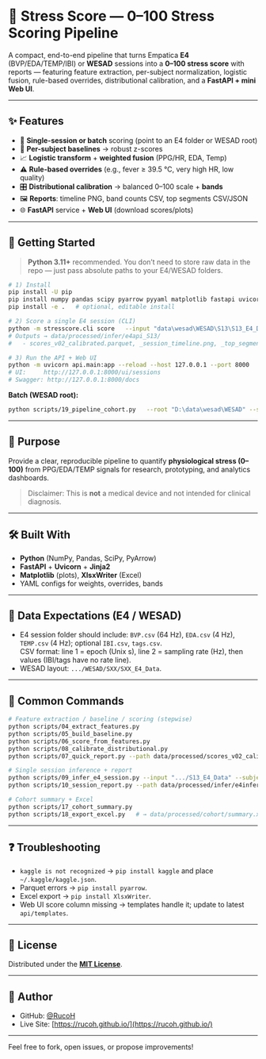 # 🧠 Stress Score — 0–100 Stress Scoring Pipeline

A compact, end-to-end pipeline that turns Empatica **E4** (BVP/EDA/TEMP/IBI) or **WESAD** sessions into a **0–100 stress score** with reports — featuring feature extraction, per-subject normalization, logistic fusion, rule-based overrides, distributional calibration, and a **FastAPI + mini Web UI**.

---

## ✨ Features

* 🔌 **Single-session or batch** scoring (point to an E4 folder or WESAD root)
* 📐 **Per-subject baselines** → robust z-scores
* 📈 **Logistic transform** + **weighted fusion** (PPG/HR, EDA, Temp)
* ⚠️ **Rule-based overrides** (e.g., fever ≥ 39.5 °C, very high HR, low quality)
* 🎛️ **Distributional calibration** → balanced 0–100 scale + **bands**
* 🖼️ **Reports**: timeline PNG, band counts CSV, top segments CSV/JSON
* 🌐 **FastAPI** service + **Web UI** (download scores/plots)

---

## 🚀 Getting Started

> **Python 3.11+** recommended. You don’t need to store raw data in the repo — just pass absolute paths to your E4/WESAD folders.

```bash
# 1) Install
pip install -U pip
pip install numpy pandas scipy pyarrow pyyaml matplotlib fastapi uvicorn jinja2 xlsxwriter kaggle
pip install -e .   # optional, editable install

# 2) Score a single E4 session (CLI)
python -m stresscore.cli score   --input "data\wesad\WESAD\S13\S13_E4_Data"   --subject S13 --source e4api --report
# Outputs → data/processed/infer/e4api_S13/
#   - scores_v02_calibrated.parquet, _session_timeline.png, _top_segments.csv, ...

# 3) Run the API + Web UI
python -m uvicorn api.main:app --reload --host 127.0.0.1 --port 8000
# UI:     http://127.0.0.1:8000/ui/sessions
# Swagger: http://127.0.0.1:8000/docs
```

**Batch (WESAD root):**
```bash
python scripts/19_pipeline_cohort.py   --root "D:\data\wesad\WESAD" --source e4api --report --zip --subject-parent-depth 1
```

---

## 🎯 Purpose

Provide a clear, reproducible pipeline to quantify **physiological stress (0–100)** from PPG/EDA/TEMP signals for research, prototyping, and analytics dashboards.  
> Disclaimer: This is **not** a medical device and not intended for clinical diagnosis.

---

## 🛠️ Built With

* **Python** (NumPy, Pandas, SciPy, PyArrow)
* **FastAPI** + **Uvicorn** + **Jinja2**
* **Matplotlib** (plots), **XlsxWriter** (Excel)
* YAML configs for weights, overrides, bands

---

## 📂 Data Expectations (E4 / WESAD)

* E4 session folder should include: `BVP.csv` (64 Hz), `EDA.csv` (4 Hz), `TEMP.csv` (4 Hz); optional `IBI.csv`, `tags.csv`.  
  CSV format: line 1 = epoch (Unix s), line 2 = sampling rate (Hz), then values (IBI/tags have no rate line).
* WESAD layout: `.../WESAD/SXX/SXX_E4_Data`.

---

## 🧪 Common Commands

```bash
# Feature extraction / baseline / scoring (stepwise)
python scripts/04_extract_features.py
python scripts/05_build_baseline.py
python scripts/06_score_from_features.py
python scripts/08_calibrate_distributional.py
python scripts/07_quick_report.py --path data/processed/scores_v02_calibrated.parquet

# Single session inference + report
python scripts/09_infer_e4_session.py --input ".../S13_E4_Data" --subject S99 --source e4infer
python scripts/10_session_report.py --path data/processed/infer/e4infer_S99/scores_v02_calibrated.parquet

# Cohort summary + Excel
python scripts/17_cohort_summary.py
python scripts/18_export_excel.py   # → data/processed/cohort/summary.xlsx
```

---

## ❓ Troubleshooting

* `kaggle is not recognized` → `pip install kaggle` and place `~/.kaggle/kaggle.json`.  
* Parquet errors → `pip install pyarrow`.  
* Excel export → `pip install XlsxWriter`.  
* Web UI score column missing → templates handle it; update to latest `api/templates`.

---

## 📄 License

Distributed under the **[MIT License](LICENSE)**.

---

## 👤 Author

* GitHub: [@RucoH](https://github.com/RucoH)
* Live Site: [https://rucoh.github.io/](https://rucoh.github.io/)

---

Feel free to fork, open issues, or propose improvements!
